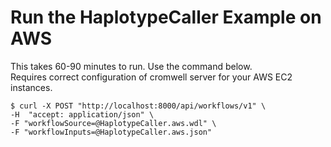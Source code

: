 # Run the HaplotypeCaller Example on AWS

This takes 60-90 minutes to run. Use the command below.    
Requires correct configuration of cromwell server for your AWS EC2 instances.

`$ curl -X POST "http://localhost:8000/api/workflows/v1" \`  
  `-H  "accept: application/json" \`  
  `-F "workflowSource=@HaplotypeCaller.aws.wdl" \`  
  `-F "workflowInputs=@HaplotypeCaller.aws.json"`
